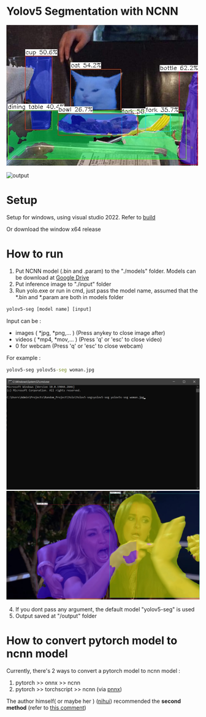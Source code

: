 # Yolov5 Segmentation with NCNN
![output](./Yolov5-seg/output/cat.jpg)

![output](./build/screenshots/cat.gif)

# Setup
Setup for windows, using visual studio 2022. Refer to [build](./build/build.md)

Or download the window x64 release

# How to run
1. Put NCNN model (.bin and .param) to the "./models" folder. Models can be download at [Google Drive](https://drive.google.com/drive/folders/1KtMrWS-zh73aBp44aSUf3gM6vX587VBG)
2. Put inference image to "./input" folder
3. Run yolo.exe or run in cmd, just pass the model name, assumed that the *.bin and *.param are both in models folder
```cmd
yolov5-seg [model name] [input]
```
Input can be : 
- images ( *jpg, *png,... ) (Press anykey to close image after)
- videos ( *mp4, *mov,... ) (Press 'q' or 'esc' to close video)
- 0 for webcam (Press 'q' or 'esc' to close webcam)

For example :
```cmd
yolov5-seg yolov5s-seg woman.jpg
```
![output](./build/screenshots/Screenshot12.png)
![output](./Yolov5-seg/output/woman.jpg)

4. If you dont pass any argument, the default model "yolov5-seg" is used
5. Output saved at "/output" folder

# How to convert pytorch model to ncnn model 
Currently, there's 2 ways to convert a pytorch model to ncnn model : 
1. pytorch >> onnx >> ncnn 
2. pytorch >> torchscript >> ncnn (via [pnnx](https://github.com/pnnx/pnnx))

The author himself( or maybe her ) ([nihui](https://github.com/nihui)) recommended the **second method** (refer to [this comment](https://github.com/Tencent/ncnn/issues/4488#issuecomment-1434299765))